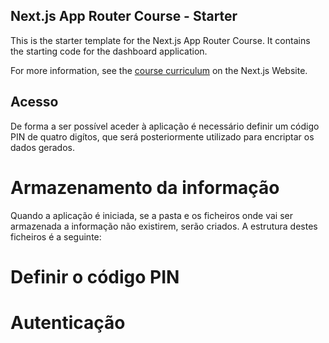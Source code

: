 ## Next.js App Router Course - Starter

This is the starter template for the Next.js App Router Course. It contains the starting code for the dashboard application.

For more information, see the [course curriculum](https://nextjs.org/learn) on the Next.js Website.

## Acesso
De forma a ser possível aceder à aplicação é necessário definir um código PIN de quatro digítos, que será posteriormente utilizado para encriptar os dados gerados.

# Armazenamento da informação
Quando a aplicação é iniciada, se a pasta e os ficheiros onde vai ser armazenada a informação não existirem, serão criados.
A estrutura destes ficheiros é a seguinte:


# Definir o código PIN


# Autenticação
